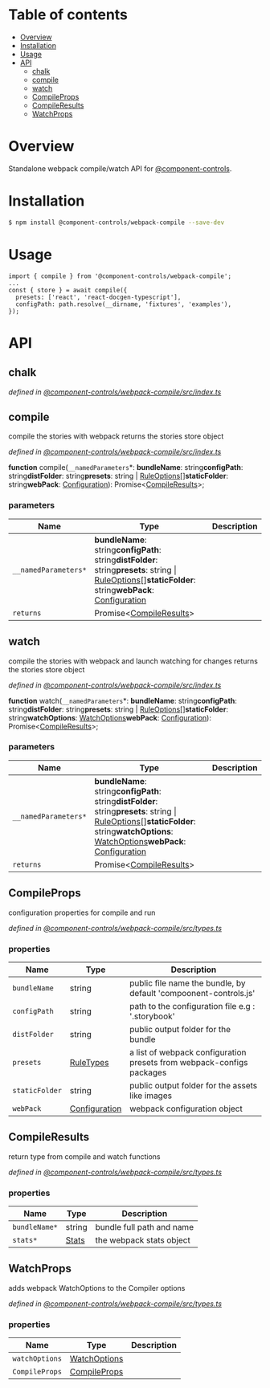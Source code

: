 # Table of contents

-   [Overview](#overview)
-   [Installation](#installation)
-   [Usage](#usage)
-   [API](#api)
    -   [chalk](#chalk)
    -   [compile](#compile)
    -   [watch](#watch)
    -   [CompileProps](#compileprops)
    -   [CompileResults](#compileresults)
    -   [WatchProps](#watchprops)

# Overview

Standalone webpack compile/watch API for [@component-controls](https://github.com/ccontrols/component-controls).

# Installation

```bash
$ npm install @component-controls/webpack-compile --save-dev
```

# Usage

    import { compile } from '@component-controls/webpack-compile';
    ...
    const { store } = await compile({
      presets: ['react', 'react-docgen-typescript'],
      configPath: path.resolve(__dirname, 'fixtures', 'examples'),
    });

# API

<tsdoc-typescript files="@types/webpack/index.d.ts" entry="./src/index.ts,./src/types.ts"/>

<!-- START-TSDOC-TYPESCRIPT -->

## chalk

_defined in [@component-controls/webpack-compile/src/index.ts](https://github.com/ccontrols/component-controls/tree/master/core/webpack-compile/src/index.ts#L1)_



## compile

compile the stories with webpack
returns the stories store object

_defined in [@component-controls/webpack-compile/src/index.ts](https://github.com/ccontrols/component-controls/tree/master/core/webpack-compile/src/index.ts#L11)_

**function** compile(`__namedParameters`\*: **bundleName**: string**configPath**: string**distFolder**: string**presets**: string | [RuleOptions](#ruleoptions)\[]**staticFolder**: string**webPack**: [Configuration](#configuration)): Promise&lt;[CompileResults](#compileresults)>;

### parameters

| Name                 | Type                                                                                                                                                                                        | Description |
| -------------------- | ------------------------------------------------------------------------------------------------------------------------------------------------------------------------------------------- | ----------- |
| `__namedParameters*` | **bundleName**: string**configPath**: string**distFolder**: string**presets**: string \| [RuleOptions](#ruleoptions)\[]**staticFolder**: string**webPack**: [Configuration](#configuration) |             |
| `returns`            | Promise&lt;[CompileResults](#compileresults)>                                                                                                                                               |             |

## watch

compile the stories with webpack and launch watching for changes
returns the stories store object

_defined in [@component-controls/webpack-compile/src/index.ts](https://github.com/ccontrols/component-controls/tree/master/core/webpack-compile/src/index.ts#L38)_

**function** watch(`__namedParameters`\*: **bundleName**: string**configPath**: string**distFolder**: string**presets**: string | [RuleOptions](#ruleoptions)\[]**staticFolder**: string**watchOptions**: [WatchOptions](#watchoptions)**webPack**: [Configuration](#configuration)): Promise&lt;[CompileResults](#compileresults)>;

### parameters

| Name                 | Type                                                                                                                                                                                                                                       | Description |
| -------------------- | ------------------------------------------------------------------------------------------------------------------------------------------------------------------------------------------------------------------------------------------ | ----------- |
| `__namedParameters*` | **bundleName**: string**configPath**: string**distFolder**: string**presets**: string \| [RuleOptions](#ruleoptions)\[]**staticFolder**: string**watchOptions**: [WatchOptions](#watchoptions)**webPack**: [Configuration](#configuration) |             |
| `returns`            | Promise&lt;[CompileResults](#compileresults)>                                                                                                                                                                                              |             |

## CompileProps

configuration properties for compile and run

_defined in [@component-controls/webpack-compile/src/types.ts](https://github.com/ccontrols/component-controls/tree/master/core/webpack-compile/src/types.ts#L7)_



### properties

| Name           | Type                            | Description                                                           |
| -------------- | ------------------------------- | --------------------------------------------------------------------- |
| `bundleName`   | string                          | public file name the bundle, by default 'compoonent-controls.js'      |
| `configPath`   | string                          | path to the configuration file e.g : '.storybook'                     |
| `distFolder`   | string                          | public output folder for the bundle                                   |
| `presets`      | [RuleTypes](#ruletypes)         | a list of webpack configuration presets from webpack-configs packages |
| `staticFolder` | string                          | public output folder for the assets like images                       |
| `webPack`      | [Configuration](#configuration) | webpack configuration object                                          |

## CompileResults

return type from compile and watch functions

_defined in [@component-controls/webpack-compile/src/types.ts](https://github.com/ccontrols/component-controls/tree/master/core/webpack-compile/src/types.ts#L34)_



### properties

| Name          | Type            | Description               |
| ------------- | --------------- | ------------------------- |
| `bundleName*` | string          | bundle full path and name |
| `stats*`      | [Stats](#stats) | the webpack stats object  |

## WatchProps

adds webpack WatchOptions to the Compiler options

_defined in [@component-controls/webpack-compile/src/types.ts](https://github.com/ccontrols/component-controls/tree/master/core/webpack-compile/src/types.ts#L48)_

### properties

| Name           | Type                          | Description |
| -------------- | ----------------------------- | ----------- |
| `watchOptions` | [WatchOptions](#watchoptions) |             |
| `CompileProps` | [CompileProps](#compileprops) |             |

<!-- END-TSDOC-TYPESCRIPT -->
